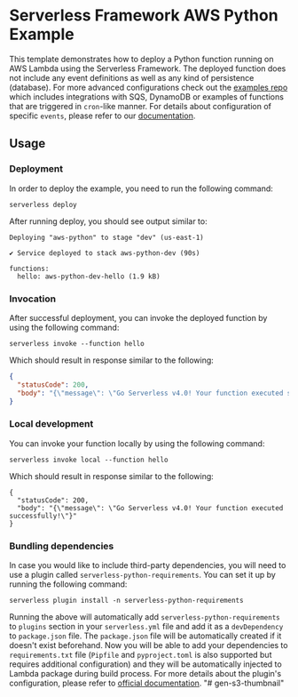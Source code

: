 <!--
title: 'AWS Python Example'
description: 'This template demonstrates how to deploy a Python function running on AWS Lambda using the Serverless Framework.'
layout: Doc
framework: v4
platform: AWS
language: python
priority: 2
authorLink: 'https://github.com/serverless'
authorName: 'Serverless, Inc.'
authorAvatar: 'https://avatars1.githubusercontent.com/u/13742415?s=200&v=4'
-->

# Serverless Framework AWS Python Example

This template demonstrates how to deploy a Python function running on AWS Lambda using the Serverless Framework. The deployed function does not include any event definitions as well as any kind of persistence (database). For more advanced configurations check out the [examples repo](https://github.com/serverless/examples/) which includes integrations with SQS, DynamoDB or examples of functions that are triggered in `cron`-like manner. For details about configuration of specific `events`, please refer to our [documentation](https://www.serverless.com/framework/docs/providers/aws/events/).

## Usage

### Deployment

In order to deploy the example, you need to run the following command:

```
serverless deploy
```

After running deploy, you should see output similar to:

```
Deploying "aws-python" to stage "dev" (us-east-1)

✔ Service deployed to stack aws-python-dev (90s)

functions:
  hello: aws-python-dev-hello (1.9 kB)
```

### Invocation

After successful deployment, you can invoke the deployed function by using the following command:

```
serverless invoke --function hello
```

Which should result in response similar to the following:

```json
{
  "statusCode": 200,
  "body": "{\"message\": \"Go Serverless v4.0! Your function executed successfully!\"}"
}
```

### Local development

You can invoke your function locally by using the following command:

```
serverless invoke local --function hello
```

Which should result in response similar to the following:

```
{
  "statusCode": 200,
  "body": "{\"message\": \"Go Serverless v4.0! Your function executed successfully!\"}"
}
```

### Bundling dependencies

In case you would like to include third-party dependencies, you will need to use a plugin called `serverless-python-requirements`. You can set it up by running the following command:

```
serverless plugin install -n serverless-python-requirements
```

Running the above will automatically add `serverless-python-requirements` to `plugins` section in your `serverless.yml` file and add it as a `devDependency` to `package.json` file. The `package.json` file will be automatically created if it doesn't exist beforehand. Now you will be able to add your dependencies to `requirements.txt` file (`Pipfile` and `pyproject.toml` is also supported but requires additional configuration) and they will be automatically injected to Lambda package during build process. For more details about the plugin's configuration, please refer to [official documentation](https://github.com/UnitedIncome/serverless-python-requirements).
"# gen-s3-thumbnail" 
